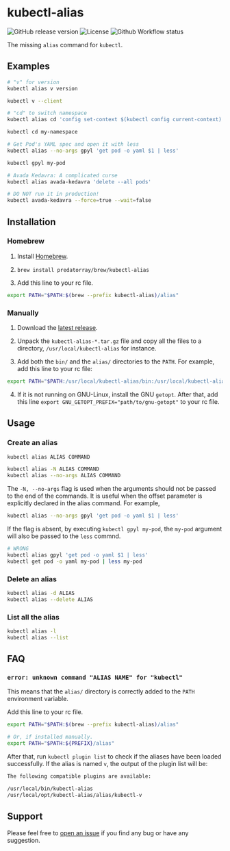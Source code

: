 # kubectl-alias

![GitHub release version](https://img.shields.io/github/v/release/predatorray/kubectl-alias)
![License](https://img.shields.io/github/license/predatorray/kubectl-alias)
![Github Workflow status](https://img.shields.io/github/workflow/status/predatorray/kubectl-alias/ci)

The missing `alias` command for `kubectl`.

## Examples

```sh
# "v" for version
kubectl alias v version

kubectl v --client
```

```sh
# "cd" to switch namespace
kubectl alias cd 'config set-context $(kubectl config current-context) --namespace'

kubectl cd my-namespace
```

```sh
# Get Pod's YAML spec and open it with less
kubectl alias --no-args gpyl 'get pod -o yaml $1 | less'

kubectl gpyl my-pod
```

```sh
# Avada Kedavra: A complicated curse
kubectl alias avada-kedavra 'delete --all pods'

# DO NOT run it in production!
kubectl avada-kedavra --force=true --wait=false
```

## Installation

### Homebrew

1. Install [Homebrew](https://brew.sh/).

2. `brew install predatorray/brew/kubectl-alias`

3. Add this line to your rc file.
  ```sh
  export PATH="$PATH:$(brew --prefix kubectl-alias)/alias"
  ```

### Manually

1. Download the [latest release](https://github.com/predatorray/kubectl-alias/releases/latest).

2. Unpack the `kubectl-alias-*.tar.gz` file and copy all the files to a directory, `/usr/local/kubectl-alias` for instance.

3. Add both the `bin/` and the `alias/` directories to the `PATH`. For example, add this line to your rc file: 
  ```sh
  export PATH="$PATH:/usr/local/kubectl-alias/bin:/usr/local/kubectl-alias/alias"
  ```

4. If it is not running on GNU-Linux, install the GNU `getopt`. After that, add this line `export GNU_GETOPT_PREFIX="path/to/gnu-getopt"` to your rc file.

## Usage

### Create an alias

```sh
kubectl alias ALIAS COMMAND

kubectl alias -N ALIAS COMMAND
kubectl alias --no-args ALIAS COMMAND
```

The `-N, --no-args` flag is used when the arguments should not be passed to the end of the commands. It is useful when the offset parameter is explicitly declared in the alias command. For example,

```sh
kubectl alias --no-args gpyl 'get pod -o yaml $1 | less'
```

If the flag is absent, by executing `kubectl gpyl my-pod`, the `my-pod` argument will also be passed to the `less` commnd.

```sh
# WRONG
kubectl alias gpyl 'get pod -o yaml $1 | less'
kubectl get pod -o yaml my-pod | less my-pod 
```

### Delete an alias

```sh
kubectl alias -d ALIAS
kubectl alias --delete ALIAS
```
### List all the alias

```sh
kubectl alias -l
kubectl alias --list
```


## FAQ

### `error: unknown command "ALIAS NAME" for "kubectl"`

This means that the `alias/` directory is correctly added to the `PATH` environment variable.

Add this line to your rc file.

```sh
export PATH="$PATH:$(brew --prefix kubectl-alias)/alias"

# Or, if installed manually.
export PATH="$PATH:${PREFIX}/alias"
```

After that, run `kubectl plugin list` to check if the aliases have been loaded successfully. If the alias is named `v`, the output of the plugin list will be:

```txt
The following compatible plugins are available:

/usr/local/bin/kubectl-alias
/usr/local/opt/kubectl-alias/alias/kubectl-v
```

## Support

Please feel free to [open an issue](https://github.com/predatorray/kubectl-alias/issues/new) if you find any bug or have any suggestion.
